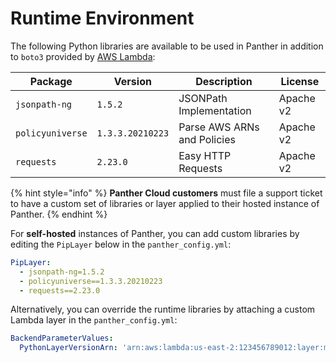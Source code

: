 # Runtime Environment

The following Python libraries are available to be used in Panther in addition to `boto3` provided by [AWS Lambda](https://docs.aws.amazon.com/lambda/latest/dg/lambda-runtimes.html):

| Package          | Version          | Description                 | License   |
| ---------------- | ---------------- | --------------------------- | --------- |
| `jsonpath-ng`    | `1.5.2`          | JSONPath Implementation     | Apache v2 |
| `policyuniverse` | `1.3.3.20210223` | Parse AWS ARNs and Policies | Apache v2 |
| `requests`       | `2.23.0`         | Easy HTTP Requests          | Apache v2 |

{% hint style="info" %}
**Panther Cloud customers** must file a support ticket to have a custom set of libraries or layer applied to their hosted instance of Panther.
{% endhint %}

For **self-hosted** instances of Panther, you can add custom libraries by editing the `PipLayer` below in the `panther_config.yml`:

```yaml
PipLayer:
  - jsonpath-ng=1.5.2
  - policyuniverse==1.3.3.20210223
  - requests==2.23.0
```

Alternatively, you can override the runtime libraries by attaching a custom Lambda layer in the `panther_config.yml`:

```yaml
BackendParameterValues:
  PythonLayerVersionArn: 'arn:aws:lambda:us-east-2:123456789012:layer:my-layer:3'
```
